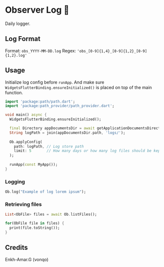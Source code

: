 # Observer Log :eyes:

Daily logger. 

## Log Format
Format: ```obs_YYYY-MM-DD.log``` Regex: ```'obs_[0-9]{1,4}_[0-9]{1,2}_[0-9]{1,2}.log'```

## Usage

Initialize log config before ```runApp```. And make sure ```WidgetsFlutterBinding.ensureInitialized()``` is placed on top of the main function.
```dart
import 'package:path/path.dart';
import 'package:path_provider/path_provider.dart';

void main() async {
  WidgetsFlutterBinding.ensureInitialized();

  final Directory appDocumentsDir = await getApplicationDocumentsDirectory();
  String logPath = join(appDocumentsDir.path, 'logs/');
  
  Ob.applyConfig(
    path: logPath, // Log store path
    limit: 5       // How many days or how many log files should be kept?
  );
  
  runApp(const MyApp());
}
```

### Logging
```dart
Ob.log("Example of log lorem ipsum");
```

### Retrieving files
```dart
List<ObFile> files = await Ob.listFiles();

for(ObFile file in files) {
  print(file.toString());
}
```

## Credits

Enkh-Amar.G (vonqo)